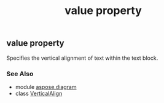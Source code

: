 ﻿---
title: value property
second_title: Aspose.Diagram for Python via .NET API References
description: 
type: docs
weight: 50
url: /python-net/aspose.diagram/verticalalign/value/
is_root: false
---

## value property


Specifies the vertical alignment of text within the text block.

### See Also
* module [aspose.diagram](../../)
* class [VerticalAlign](/diagram/python-net/aspose.diagram/verticalalign)
